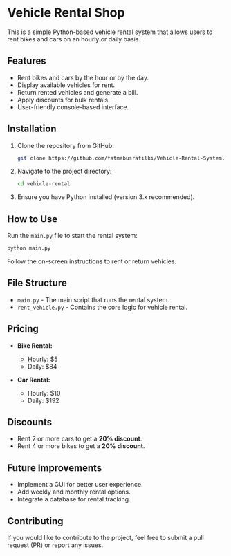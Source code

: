 # Vehicle Rental Shop

This is a simple Python-based vehicle rental system that allows users to rent bikes and cars on an hourly or daily basis.

## Features
- Rent bikes and cars by the hour or by the day.
- Display available vehicles for rent.
- Return rented vehicles and generate a bill.
- Apply discounts for bulk rentals.
- User-friendly console-based interface.

## Installation
1. Clone the repository from GitHub:
   ```bash
   git clone https://github.com/fatmabusratilki/Vehicle-Rental-System.git
   ```
2. Navigate to the project directory:
   ```bash
   cd vehicle-rental
   ```
3. Ensure you have Python installed (version 3.x recommended).

## How to Use
Run the `main.py` file to start the rental system:
```bash
python main.py
```
Follow the on-screen instructions to rent or return vehicles.

## File Structure
- `main.py` - The main script that runs the rental system.
- `rent_vehicle.py` - Contains the core logic for vehicle rental.

## Pricing
- **Bike Rental:**
  - Hourly: $5
  - Daily: $84
  
- **Car Rental:**
  - Hourly: $10
  - Daily: $192

## Discounts
- Rent 2 or more cars to get a **20% discount**.
- Rent 4 or more bikes to get a **20% discount**.

## Future Improvements
- Implement a GUI for better user experience.
- Add weekly and monthly rental options.
- Integrate a database for rental tracking.

## Contributing

If you would like to contribute to the project, feel free to submit a pull request (PR) or report any issues.